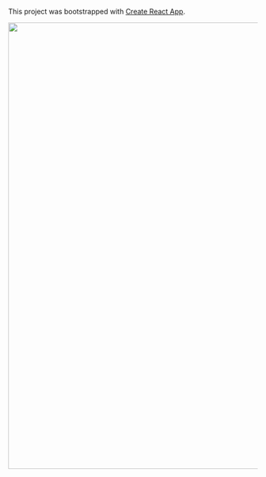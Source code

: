 This project was bootstrapped with [Create React App](https://github.com/facebook/create-react-app).

<img width='900px' src='https://uploaddeimagens.com.br/images/002/848/336/full/ff.png?1598384812' />

